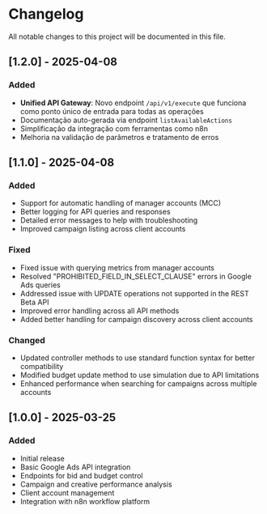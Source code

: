 # Changelog

All notable changes to this project will be documented in this file.

## [1.2.0] - 2025-04-08

### Added
- **Unified API Gateway**: Novo endpoint `/api/v1/execute` que funciona como ponto único de entrada para todas as operações
- Documentação auto-gerada via endpoint `listAvailableActions`
- Simplificação da integração com ferramentas como n8n
- Melhoria na validação de parâmetros e tratamento de erros

## [1.1.0] - 2025-04-08

### Added
- Support for automatic handling of manager accounts (MCC)
- Better logging for API queries and responses
- Detailed error messages to help with troubleshooting
- Improved campaign listing across client accounts

### Fixed
- Fixed issue with querying metrics from manager accounts
- Resolved "PROHIBITED_FIELD_IN_SELECT_CLAUSE" errors in Google Ads queries
- Addressed issue with UPDATE operations not supported in the REST Beta API
- Improved error handling across all API methods
- Added better handling for campaign discovery across client accounts

### Changed
- Updated controller methods to use standard function syntax for better compatibility
- Modified budget update method to use simulation due to API limitations
- Enhanced performance when searching for campaigns across multiple accounts

## [1.0.0] - 2025-03-25

### Added
- Initial release
- Basic Google Ads API integration
- Endpoints for bid and budget control
- Campaign and creative performance analysis
- Client account management
- Integration with n8n workflow platform 